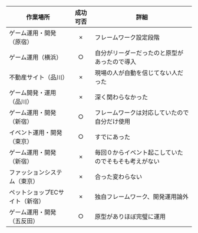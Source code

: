 
作業場所|成功可否|詳細
--|:--:|--
ゲーム運用・開発（原宿）|×|フレームワーク設定段階
ゲーム運用（横浜）|○|自分がリーダーだったのと原型があったので導入
不動産サイト（品川）|×|現場の人が自動を信じてない人だった
ゲーム開発・運用（品川）|×|深く関わらなかった
ゲーム運用・開発（新宿）|○|フレームワークは対応していたので自分だけ使用
イベント運用・開発（東京）|○|すでにあった
ゲーム運用・開発（新宿）|×|毎回０からイベント起こしていたのでそもそも考えがない
ファッションシステム（東京）|×|合った変わらない
ペットショップECサイト（新宿）|×|独自フレームワーク、開発運用論外
ゲーム運用・開発（五反田）|○|原型がありほぼ完璧に運用
